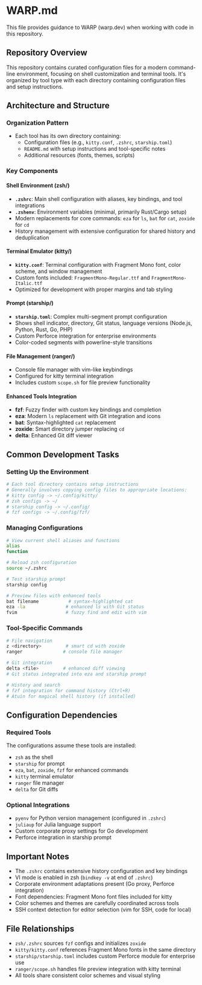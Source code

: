 # WARP.md

This file provides guidance to WARP (warp.dev) when working with code in this repository.

## Repository Overview

This repository contains curated configuration files for a modern command-line environment, focusing on shell customization and terminal tools. It's organized by tool type with each directory containing configuration files and setup instructions.

## Architecture and Structure

### Organization Pattern
- Each tool has its own directory containing:
  - Configuration files (e.g., `kitty.conf`, `.zshrc`, `starship.toml`)
  - `README.md` with setup instructions and tool-specific notes
  - Additional resources (fonts, themes, scripts)

### Key Components

#### Shell Environment (zsh/)
- **`.zshrc`**: Main shell configuration with aliases, key bindings, and tool integrations
- **`.zshenv`**: Environment variables (minimal, primarily Rust/Cargo setup)
- Modern replacements for core commands: `eza` for `ls`, `bat` for `cat`, `zoxide` for `cd`
- History management with extensive configuration for shared history and deduplication

#### Terminal Emulator (kitty/)
- **`kitty.conf`**: Terminal configuration with Fragment Mono font, color scheme, and window management
- Custom fonts included: `FragmentMono-Regular.ttf` and `FragmentMono-Italic.ttf`
- Optimized for development with proper margins and tab styling

#### Prompt (starship/)
- **`starship.toml`**: Complex multi-segment prompt configuration
- Shows shell indicator, directory, Git status, language versions (Node.js, Python, Rust, Go, PHP)
- Custom Perforce integration for enterprise environments
- Color-coded segments with powerline-style transitions

#### File Management (ranger/)
- Console file manager with vim-like keybindings
- Configured for kitty terminal integration
- Includes custom `scope.sh` for file preview functionality

#### Enhanced Tools Integration
- **fzf**: Fuzzy finder with custom key bindings and completion
- **eza**: Modern `ls` replacement with Git integration and icons
- **bat**: Syntax-highlighted `cat` replacement
- **zoxide**: Smart directory jumper replacing `cd`
- **delta**: Enhanced Git diff viewer

## Common Development Tasks

### Setting Up the Environment
```bash
# Each tool directory contains setup instructions
# Generally involves copying config files to appropriate locations:
# kitty config -> ~/.config/kitty/
# zsh configs -> ~/
# starship config -> ~/.config/
# fzf configs -> ~/.config/fzf/
```

### Managing Configurations
```bash
# View current shell aliases and functions
alias
function

# Reload zsh configuration
source ~/.zshrc

# Test starship prompt
starship config

# Preview files with enhanced tools
bat filename           # syntax-highlighted cat
eza -la               # enhanced ls with Git status
fvim                  # fuzzy find and edit with vim
```

### Tool-Specific Commands
```bash
# File navigation
z <directory>         # smart cd with zoxide
ranger               # console file manager

# Git integration
delta <file>         # enhanced diff viewing
# Git status integrated into eza and starship prompt

# History and search
# fzf integration for command history (Ctrl+R)
# Atuin for magical shell history (if installed)
```

## Configuration Dependencies

### Required Tools
The configurations assume these tools are installed:
- `zsh` as the shell
- `starship` for prompt
- `eza`, `bat`, `zoxide`, `fzf` for enhanced commands
- `kitty` terminal emulator
- `ranger` file manager
- `delta` for Git diffs

### Optional Integrations
- `pyenv` for Python version management (configured in `.zshrc`)
- `juliaup` for Julia language support
- Custom corporate proxy settings for Go development
- Perforce integration in starship prompt

## Important Notes

- The `.zshrc` contains extensive history configuration and key bindings
- VI mode is enabled in zsh (`bindkey -v` at end of `.zshrc`)
- Corporate environment adaptations present (Go proxy, Perforce integration)
- Font dependencies: Fragment Mono font files included for kitty
- Color schemes and themes are carefully coordinated across tools
- SSH context detection for editor selection (vim for SSH, code for local)

## File Relationships

- `zsh/.zshrc` sources `fzf` configs and initializes `zoxide`
- `kitty/kitty.conf` references Fragment Mono fonts in the same directory
- `starship/starship.toml` includes custom Perforce module for enterprise use
- `ranger/scope.sh` handles file preview integration with kitty terminal
- All tools share consistent color schemes and visual styling
